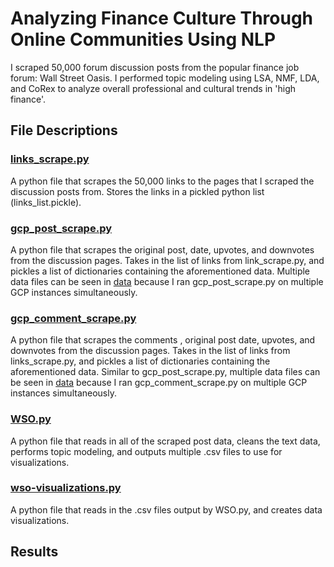 # Analyzing Finance Culture Through Online Communities Using NLP

I scraped 50,000 forum discussion posts from the popular finance job forum: Wall Street Oasis. I performed topic modeling using LSA, NMF, LDA, and CoRex to analyze overall professional and cultural trends in 'high finance'. 

## File Descriptions

### [links_scrape.py](https://github.com/masonellard/project-4/blob/main/links_scrape.py)
A python file that scrapes the 50,000 links to the pages that I scraped the discussion posts from. Stores the links in a pickled python list (links_list.pickle).

### [gcp_post_scrape.py](https://github.com/masonellard/project-4/blob/main/gcp_post_scrape.py)
A python file that scrapes the original post, date, upvotes, and downvotes from the discussion pages. Takes in the list of links from link_scrape.py, and pickles a list of dictionaries containing the aforementioned data. Multiple data files can be seen in [data](https://github.com/masonellard/project-4/blob/main/data) because I ran gcp_post_scrape.py on multiple GCP instances simultaneously.

### [gcp_comment_scrape.py](https://github.com/masonellard/project-4/blob/main/gcp_comment_scrape.py)
A python file that scrapes the comments , original post date, upvotes, and downvotes from the discussion pages. Takes in the list of links from links_scrape.py, and pickles a list of dictionaries containing the aforementioned data. Similar to gcp_post_scrape.py, multiple data files can be seen in [data](https://github.com/masonellard/project-4/blob/main/data) because I ran gcp_comment_scrape.py on multiple GCP instances simultaneously. 

### [WSO.py](https://github.com/masonellard/project-4/blob/main/WSO.py)
A python file that reads in all of the scraped post data, cleans the text data, performs topic modeling, and outputs multiple .csv files to use for visualizations.

### [wso-visualizations.py](https://github.com/masonellard/project-4/blob/main/wso-visualizations.py)
A python file that reads in the .csv files output by WSO.py, and creates data visualizations.

## Results

